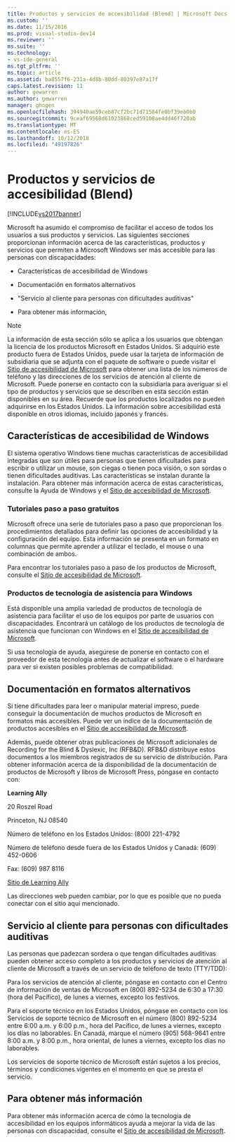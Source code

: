 ```yaml
---
title: Productos y servicios de accesibilidad (Blend) | Microsoft Docs
ms.custom: ''
ms.date: 11/15/2016
ms.prod: visual-studio-dev14
ms.reviewer: ''
ms.suite: ''
ms.technology:
- vs-ide-general
ms.tgt_pltfrm: ''
ms.topic: article
ms.assetid: ba8557f6-231a-4d8b-80dd-80397e87a17f
caps.latest.revision: 11
author: gewarren
ms.author: gewarren
manager: ghogen
ms.openlocfilehash: 394940ae59ceb87cf2bc71d71584fe0bf39eb0b0
ms.sourcegitcommit: 9ceaf69568d61023868ced59108ae4dd46f720ab
ms.translationtype: MT
ms.contentlocale: es-ES
ms.lasthandoff: 10/12/2018
ms.locfileid: "49197826"
---
```

# <a name="accessibility-products-and-services-blend"></a>Productos y servicios de accesibilidad (Blend)
[!INCLUDE[vs2017banner](../includes/vs2017banner.md)]

Microsoft ha asumido el compromiso de facilitar el acceso de todos los usuarios a sus productos y servicios. Las siguientes secciones proporcionan información acerca de las características, productos y servicios que permiten a Microsoft Windows ser más accesible para las personas con discapacidades:  
  
-   Características de accesibilidad de Windows  
  
-   Documentación en formatos alternativos  
  
-   "Servicio al cliente para personas con dificultades auditivas"  
  
-   Para obtener más información,  
  
> [!NOTE]
>  La información de esta sección sólo se aplica a los usuarios que obtengan la licencia de los productos Microsoft en Estados Unidos. Si adquirió este producto fuera de Estados Unidos, puede usar la tarjeta de información de subsidiaria que se adjunta con el paquete de software o puede visitar el [Sitio de accesibilidad de Microsoft](http://go.microsoft.com/fwlink/?LinkID=75069) para obtener una lista de los números de teléfono y las direcciones de los servicios de atención al cliente de Microsoft. Puede ponerse en contacto con la subsidiaria para averiguar si el tipo de productos y servicios que se describen en esta sección están disponibles en su área. Recuerde que los productos localizados no pueden adquirirse en los Estados Unidos. La información sobre accesibilidad está disponible en otros idiomas, incluido japonés y francés.  
  
## <a name="accessibility-features-of-windows"></a>Características de accesibilidad de Windows  
 El sistema operativo Windows tiene muchas características de accesibilidad integradas que son útiles para personas que tienen dificultades para escribir o utilizar un mouse, son ciegas o tienen poca visión, o son sordas o tienen dificultades auditivas. Las características se instalan durante la instalación. Para obtener más información acerca de estas características, consulte la Ayuda de Windows y el [Sitio de accesibilidad de Microsoft](http://go.microsoft.com/fwlink/?LinkID=75069).  
  
### <a name="free-step-by-step-tutorials"></a>Tutoriales paso a paso gratuitos  
 Microsoft ofrece una serie de tutoriales paso a paso que proporcionan los procedimientos detallados para definir las opciones de accesibilidad y la configuración del equipo. Esta información se presenta en un formato en columnas que permite aprender a utilizar el teclado, el mouse o una combinación de ambos.  
  
 Para encontrar los tutoriales paso a paso de los productos de Microsoft, consulte el [Sitio de accesibilidad de Microsoft](http://go.microsoft.com/fwlink/?LinkID=75069).  
  
### <a name="assistive-technology-products-for-windows"></a>Productos de tecnología de asistencia para Windows  
 Está disponible una amplia variedad de productos de tecnología de asistencia para facilitar el uso de los equipos por parte de usuarios con discapacidades. Encontrará un catálogo de los productos de tecnología de asistencia que funcionan con Windows en el [Sitio de accesibilidad de Microsoft](http://go.microsoft.com/fwlink/?LinkID=75069).  
  
 Si usa tecnología de ayuda, asegúrese de ponerse en contacto con el proveedor de esta tecnología antes de actualizar el software o el hardware para ver si existen posibles problemas de compatibilidad.  
  
## <a name="documentation-in-alternative-formats"></a>Documentación en formatos alternativos  
 Si tiene dificultades para leer o manipular material impreso, puede conseguir la documentación de muchos productos de Microsoft en formatos más accesibles. Puede ver un índice de la documentación de productos accesibles en el [Sitio de accesibilidad de Microsoft](http://go.microsoft.com/fwlink/?LinkID=75069).  
  
 Además, puede obtener otras publicaciones de Microsoft adicionales de Recording for the Blind & Dyslexic, Inc (RFB&D). RFB&D distribuye estos documentos a los miembros registrados de su servicio de distribución. Para obtener información acerca de la disponibilidad de la documentación de productos de Microsoft y libros de Microsoft Press, póngase en contacto con:  
  
 **Learning Ally**  
  
 20 Roszel Road  
  
 Princeton, NJ 08540  
  
 Número de teléfono en los Estados Unidos: (800) 221-4792  
  
 Número de teléfono desde fuera de los Estados Unidos y Canadá: (609) 452-0606  
  
 Fax: (609) 987 8116  
  
 [Sitio de Learning Ally](http://go.microsoft.com/fwlink/?LinkId=111110)  
  
 Las direcciones web pueden cambiar, por lo que es posible que no pueda conectar con el sitio aquí mencionado.  
  
## <a name="customer-service-for-people-with-hearing-impairments"></a>Servicio al cliente para personas con dificultades auditivas  
 Las personas que padezcan sordera o que tengan dificultades auditivas pueden obtener acceso completo a los productos y servicios de atención al cliente de Microsoft a través de un servicio de teléfono de texto (TTY/TDD):  
  
 Para los servicios de atención al cliente, póngase en contacto con el Centro de información de ventas de Microsoft en (800) 892-5234 de 6:30 a 17:30 (hora del Pacífico), de lunes a viernes, excepto los festivos.  
  
 Para el soporte técnico en los Estados Unidos, póngase en contacto con los Servicios de soporte técnico de Microsoft en el número (800) 892-5234 entre 6:00 a.m. y 6:00 p.m., hora del Pacífico, de lunes a viernes, excepto los días no laborables. En Canadá, marque el número (905) 568-9641 entre 8:00 a.m. y 8:00 p.m., hora oriental, de lunes a viernes, excepto los días no laborables.  
  
 Los servicios de soporte técnico de Microsoft están sujetos a los precios, términos y condiciones vigentes en el momento en que se presta el servicio.  
  
## <a name="for-more-information"></a>Para obtener más información  
 Para obtener más información acerca de cómo la tecnología de accesibilidad en los equipos informáticos ayuda a mejorar la vida de las personas con discapacidad, consulte el [Sitio de accesibilidad de Microsoft](http://go.microsoft.com/fwlink/?LinkID=75069).



